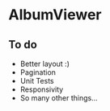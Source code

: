 # AlbumViewer

## To do
- Better layout :)
- Pagination
- Unit Tests
- Responsivity
- So many other things...
